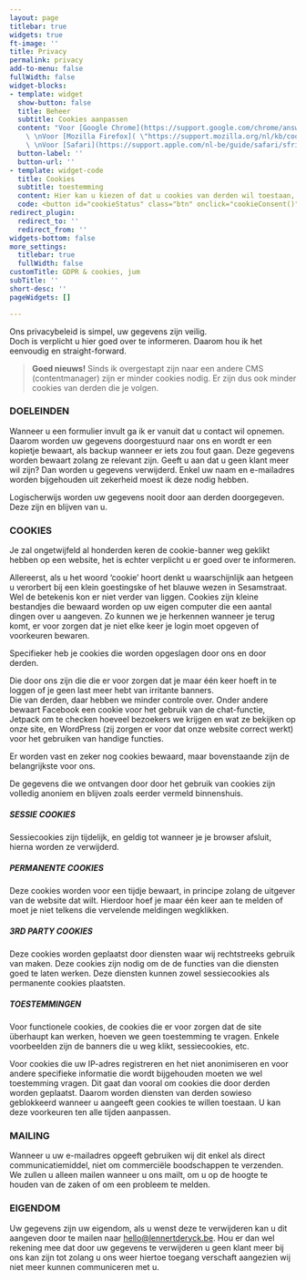 ```yaml
---
layout: page
titlebar: true
widgets: true
ft-image: ''
title: Privacy
permalink: privacy
add-to-menu: false
fullWidth: false
widget-blocks:
- template: widget
  show-button: false
  title: Beheer
  subtitle: Cookies aanpassen
  content: "Voor [Google Chrome](https://support.google.com/chrome/answer/95647?co=GENIE.Platform%3DDesktop&hl=nl)
    \ \nVoor [Mozilla Firefox]( \"https://support.mozilla.org/nl/kb/cookies-verwijderen-gegevens-wissen-websites-opgeslagen\")
    \ \nVoor [Safari](https://support.apple.com/nl-be/guide/safari/sfri11471/mac)"
  button-label: ''
  button-url: ''
- template: widget-code
  title: Cookies
  subtitle: toestemming
  content: Hier kan u kiezen of dat u cookies van derden wil toestaan, of blokkeren.
  code: <button id="cookieStatus" class="btn" onclick="cookieConsent()">Toestemming</button>
redirect_plugin:
  redirect_to: ''
  redirect_from: ''
widgets-bottom: false
more_settings:
  titlebar: true
  fullWidth: false
customTitle: GDPR & cookies, jum
subTitle: ''
short-desc: ''
pageWidgets: []

---
```

Ons privacybeleid is simpel, uw gegevens zijn veilig.  
Doch is verplicht u hier goed over te informeren. Daarom hou ik het eenvoudig en straight-forward.

> **Goed nieuws!** Sinds ik overgestapt zijn naar een andere CMS (contentmanager) zijn er minder cookies nodig. Er zijn dus ook minder cookies van derden die je volgen.

### DOELEINDEN

Wanneer u een formulier invult ga ik er vanuit dat u contact wil opnemen. Daarom worden uw gegevens doorgestuurd naar ons en wordt er een kopietje bewaart, als backup wanneer er iets zou fout gaan. Deze gegevens worden bewaart zolang ze relevant zijn. Geeft u aan dat u geen klant meer wil zijn? Dan worden u gegevens verwijderd. Enkel uw naam en e-mailadres worden bijgehouden uit zekerheid moest ik deze nodig hebben.

Logischerwijs worden uw gegevens nooit door aan derden doorgegeven. Deze zijn en blijven van u.

### COOKIES

Je zal ongetwijfeld al honderden keren de cookie-banner weg geklikt hebben op een website, het is echter verplicht u er goed over te informeren.

Allereerst, als u het woord ‘cookie’ hoort denkt u waarschijnlijk aan hetgeen u verorbert bij een klein goestingske of het blauwe wezen in Sesamstraat. Wel de betekenis kon er niet verder van liggen. Cookies zijn kleine bestandjes die bewaard worden op uw eigen computer die een aantal dingen over u aangeven. Zo kunnen we je herkennen wanneer je terug komt, er voor zorgen dat je niet elke keer je login moet opgeven of voorkeuren bewaren.

Specifieker heb je cookies die worden opgeslagen door ons en door derden.

Die door ons zijn die die er voor zorgen dat je maar één keer hoeft in te loggen of je geen last meer hebt van irritante banners.  
Die van derden, daar hebben we minder controle over. Onder andere bewaart Facebook een cookie voor het gebruik van de chat-functie, Jetpack om te checken hoeveel bezoekers we krijgen en wat ze bekijken op onze site, en WordPress (zij zorgen er voor dat onze website correct werkt) voor het gebruiken van handige functies.

Er worden vast en zeker nog cookies bewaard, maar bovenstaande zijn de belangrijkste voor ons.

De gegevens die we ontvangen door door het gebruik van cookies zijn volledig anoniem en blijven zoals eerder vermeld binnenshuis.

##### SESSIE COOKIES

Sessiecookies zijn tijdelijk, en geldig tot wanneer je je browser afsluit, hierna worden ze verwijderd.

##### PERMANENTE COOKIES

Deze cookies worden voor een tijdje bewaart, in principe zolang de uitgever van de website dat wilt. Hierdoor hoef je maar één keer aan te melden of moet je niet telkens die vervelende meldingen wegklikken.

##### 3RD PARTY COOKIES

Deze cookies worden geplaatst door diensten waar wij rechtstreeks gebruik van maken. Deze cookies zijn nodig om de de functies van die diensten goed te laten werken. Deze diensten kunnen zowel sessiecookies als permanente cookies plaatsten.

##### TOESTEMMINGEN

Voor functionele cookies, de cookies die er voor zorgen dat de site überhaupt kan werken, hoeven we geen toestemming te vragen. Enkele voorbeelden zijn de banners die u weg klikt, sessiecookies, etc.

Voor cookies die uw IP-adres registreren en het niet anonimiseren en voor andere specifieke informatie die wordt bijgehouden moeten we wel toestemming vragen. Dit gaat dan vooral om cookies die door derden worden geplaatst. Daarom worden diensten van derden sowieso geblokkeerd wanneer u aangeeft geen cookies te willen toestaan. U kan deze voorkeuren ten alle tijden aanpassen.

### MAILING

Wanneer u uw e-mailadres opgeeft gebruiken wij dit enkel als direct communicatiemiddel, niet om commerciële boodschappen te verzenden.  
We zullen u alleen mailen wanneer u ons mailt, om u op de hoogte te houden van de zaken of om een probleem te melden.

### EIGENDOM

Uw gegevens zijn uw eigendom, als u wenst deze te verwijderen kan u dit aangeven door te mailen naar hello@lennertderyck.be. Hou er dan wel rekening mee dat door uw gegevens te verwijderen u geen klant meer bij ons kan zijn tot zolang u ons weer hiertoe toegang verschaft aangezien wij niet meer kunnen communiceren met u.